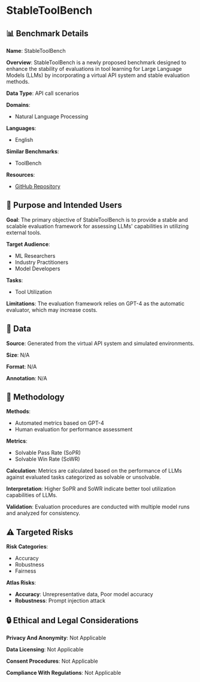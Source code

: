 # StableToolBench

## 📊 Benchmark Details

**Name**: StableToolBench

**Overview**: StableToolBench is a newly proposed benchmark designed to enhance the stability of evaluations in tool learning for Large Language Models (LLMs) by incorporating a virtual API system and stable evaluation methods.

**Data Type**: API call scenarios

**Domains**:
- Natural Language Processing

**Languages**:
- English

**Similar Benchmarks**:
- ToolBench

**Resources**:
- [GitHub Repository](https://github.com/THUNLP-MT/StableToolBenchgeneral)

## 🎯 Purpose and Intended Users

**Goal**: The primary objective of StableToolBench is to provide a stable and scalable evaluation framework for assessing LLMs' capabilities in utilizing external tools.

**Target Audience**:
- ML Researchers
- Industry Practitioners
- Model Developers

**Tasks**:
- Tool Utilization

**Limitations**: The evaluation framework relies on GPT-4 as the automatic evaluator, which may increase costs.

## 💾 Data

**Source**: Generated from the virtual API system and simulated environments.

**Size**: N/A

**Format**: N/A

**Annotation**: N/A

## 🔬 Methodology

**Methods**:
- Automated metrics based on GPT-4
- Human evaluation for performance assessment

**Metrics**:
- Solvable Pass Rate (SoPR)
- Solvable Win Rate (SoWR)

**Calculation**: Metrics are calculated based on the performance of LLMs against evaluated tasks categorized as solvable or unsolvable.

**Interpretation**: Higher SoPR and SoWR indicate better tool utilization capabilities of LLMs.

**Validation**: Evaluation procedures are conducted with multiple model runs and analyzed for consistency.

## ⚠️ Targeted Risks

**Risk Categories**:
- Accuracy
- Robustness
- Fairness

**Atlas Risks**:
- **Accuracy**: Unrepresentative data, Poor model accuracy
- **Robustness**: Prompt injection attack

## 🔒 Ethical and Legal Considerations

**Privacy And Anonymity**: Not Applicable

**Data Licensing**: Not Applicable

**Consent Procedures**: Not Applicable

**Compliance With Regulations**: Not Applicable
